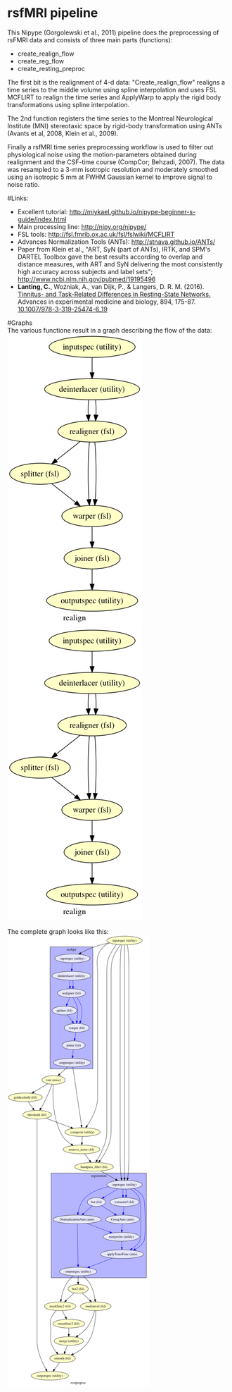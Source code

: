 # rsfMRI pipeline
This Nipype (Gorgolewski et al., 2011) pipeline does the preprocessing of rsFMRI data and consists of three main parts (functions):
* create_realign_flow
* create_reg_flow
* create_resting_preproc
    
The first bit is the realignment of 4-d data: "Create_realign_flow" realigns a time series to the middle volume using spline     interpolation and uses FSL MCFLIRT to realign the time series and ApplyWarp to apply the rigid
body transformations using spline interpolation.
    
The 2nd function registers the time series to the Montreal Neurological Institute (MNI) stereotaxic space by rigid-body          transformation using ANTs (Avants et al, 2008, Klein et al., 2009).
    
Finally a rsfMRI time series preprocessing workflow is used to filter out physiological noise using the motion-parameters        obtained during realignment and the CSF-time course (CompCor; Behzadi, 2007). The data was resampled to a 3-mm isotropic resolution and moderately smoothed using an isotropic 5 mm at FWHM Gaussian kernel to improve signal to noise ratio.
    
#Links:
- Excellent tutorial: http://miykael.github.io/nipype-beginner-s-guide/index.html
- Main processing line: http://nipy.org/nipype/
- FSL tools: http://fsl.fmrib.ox.ac.uk/fsl/fslwiki/MCFLIRT
- Advances Normalization Tools (ANTs): http://stnava.github.io/ANTs/
- Paper from Klein et al., "ART, SyN (part of ANTs), IRTK, and SPM's DARTEL Toolbox gave the best results according to              overlap and distance measures, with ART and SyN delivering the most consistently high accuracy across subjects and label sets"; http://www.ncbi.nlm.nih.gov/pubmed/19195496
- **Lanting, C.**, Woźniak, A., van Dijk, P., & Langers, D. R. M. (2016). <a title="pdf" href="https://www.crisly.nl/docs/Lanting et al. - 2016 - Tinnitus- and Task-Related Differences in Resting-State Networks.pdf">Tinnitus- and Task-Related Differences in Resting-State Networks.</a> Advances in experimental medicine and biology, 894, 175-87. <a href="http://dx.doi.org/10.1007/978-3-319-25474-6_19">10.1007/978-3-319-25474-6_19</a>

#Graphs    
The various functione result in a graph describing the flow of the data:
![realignment](https://github.com/Crisly/rsfMRI/blob/master/realign.png)
![normalization](https://github.com/Crisly/rsfMRI/blob/master/realign.png)

The complete graph looks like this:
![complete](https://github.com/Crisly/rsfMRI/blob/master/rsfMRI_complete.png)
    
